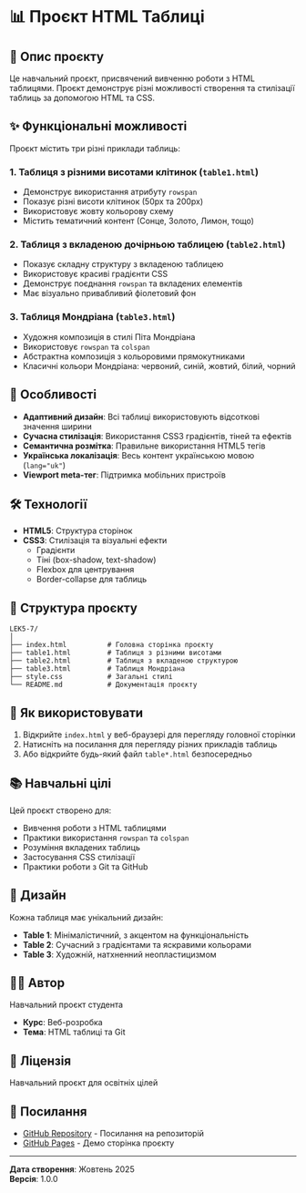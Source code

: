 # 📊 Проєкт HTML Таблиці

## 📝 Опис проєкту

Це навчальний проєкт, присвячений вивченню роботи з HTML таблицями. Проєкт демонструє різні можливості створення та стилізації таблиць за допомогою HTML та CSS.

## ✨ Функціональні можливості

Проєкт містить три різні приклади таблиць:

### 1. **Таблиця з різними висотами клітинок** (`table1.html`)
- Демонструє використання атрибуту `rowspan`
- Показує різні висоти клітинок (50px та 200px)
- Використовує жовту кольорову схему
- Містить тематичний контент (Сонце, Золото, Лимон, тощо)

### 2. **Таблиця з вкладеною дочірньою таблицею** (`table2.html`)
- Показує складну структуру з вкладеною таблицею
- Використовує красиві градієнти CSS
- Демонструє поєднання `rowspan` та вкладених елементів
- Має візуально привабливий фіолетовий фон

### 3. **Таблиця Мондріана** (`table3.html`)
- Художня композиція в стилі Піта Мондріана
- Використовує `rowspan` та `colspan`
- Абстрактна композиція з кольоровими прямокутниками
- Класичні кольори Мондріана: червоний, синій, жовтий, білий, чорний

## 🎯 Особливості

- **Адаптивний дизайн**: Всі таблиці використовують відсоткові значення ширини
- **Сучасна стилізація**: Використання CSS3 градієнтів, тіней та ефектів
- **Семантична розмітка**: Правильне використання HTML5 тегів
- **Українська локалізація**: Весь контент українською мовою (`lang="uk"`)
- **Viewport meta-тег**: Підтримка мобільних пристроїв

## 🛠️ Технології

- **HTML5**: Структура сторінок
- **CSS3**: Стилізація та візуальні ефекти
  - Градієнти
  - Тіні (box-shadow, text-shadow)
  - Flexbox для центрування
  - Border-collapse для таблиць

## 📂 Структура проєкту

```
LEK5-7/
│
├── index.html          # Головна сторінка проєкту
├── table1.html         # Таблиця з різними висотами
├── table2.html         # Таблиця з вкладеною структурою
├── table3.html         # Таблиця Мондріана
├── style.css           # Загальні стилі
└── README.md           # Документація проєкту
```

## 🚀 Як використовувати

1. Відкрийте `index.html` у веб-браузері для перегляду головної сторінки
2. Натисніть на посилання для перегляду різних прикладів таблиць
3. Або відкрийте будь-який файл `table*.html` безпосередньо

## 📚 Навчальні цілі

Цей проєкт створено для:
- Вивчення роботи з HTML таблицями
- Практики використання `rowspan` та `colspan`
- Розуміння вкладених таблиць
- Застосування CSS стилізації
- Практики роботи з Git та GitHub

## 🎨 Дизайн

Кожна таблиця має унікальний дизайн:
- **Table 1**: Мінімалістичний, з акцентом на функціональність
- **Table 2**: Сучасний з градієнтами та яскравими кольорами
- **Table 3**: Художній, натхненний неопластицизмом

## 👨‍💻 Автор

Навчальний проєкт студента
- **Курс**: Веб-розробка
- **Тема**: HTML таблиці та Git

## 📄 Ліцензія

Навчальний проєкт для освітніх цілей

## 🔗 Посилання

- [GitHub Repository](https://github.com/veprelax/LEK5-7) - Посилання на репозиторій
- [GitHub Pages](https://veprelax.github.io/LEK5-7/) - Демо сторінка проєкту

---

**Дата створення**: Жовтень 2025  
**Версія**: 1.0.0

